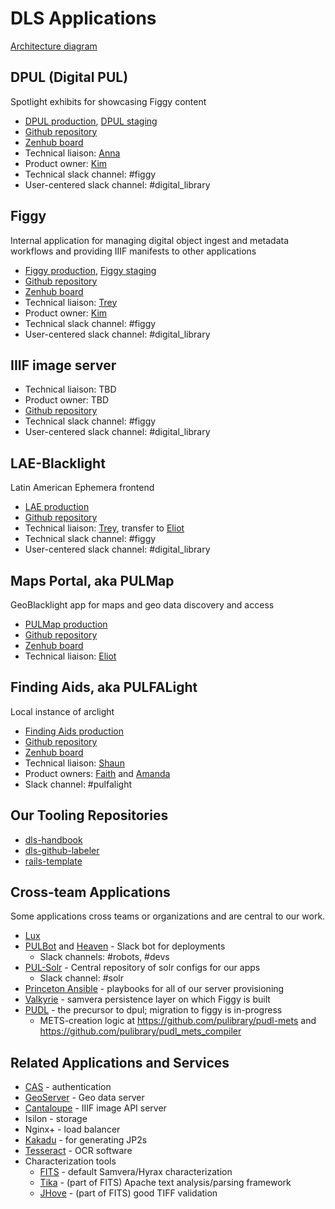 # DLS Applications

[Architecture diagram](https://docs.google.com/drawings/d/1qqHoceL4nahv8wmhK_QltL8f1StdBJ5GYFpIa6JQ3PA/edit)

## DPUL (Digital PUL)
Spotlight exhibits for showcasing Figgy content
  * [DPUL production](https://dpul.princeton.edu/), [DPUL staging](https://dpul-staging.princeton.edu/)
  * [Github repository](https://github.com/pulibrary/dpul)
  * [Zenhub board](https://app.zenhub.com/workspaces/dpul-5cc9dbb2262a972347170639/board?repos=49439415&showEstimates=false&showReleases=false)
  * Technical liaison: [Anna](https://github.com/hackmastera)
  * Product owner: [Kim](https://github.com/kelea99)
  * Technical slack channel: #figgy
  * User-centered slack channel: #digital_library

## Figgy
Internal application for managing digital object ingest and metadata workflows and providing IIIF manifests to other applications
  * [Figgy production](https://figgy.princeton.edu), [Figgy staging](https://figgy-staging.princeton.edu)
  * [Github repository](https://github.com/pulibrary/figgy)
  * [Zenhub board](https://app.zenhub.com/workspaces/figgystudio-5c06d2e24b5806bc2bfa890b/board)
  * Technical liaison: [Trey](https://github.com/tpendragon)
  * Product owner: [Kim](https://github.com/kelea99)
  * Technical slack channel: #figgy
  * User-centered slack channel: #digital_library

## IIIF image server
  * Technical liaison: TBD
  * Product owner: TBD
  * [Github repository](https://github.com/pulibrary/serverless-iiif)
  * Technical slack channel: #figgy
  * User-centered slack channel: #digital_library

## LAE-Blacklight
Latin American Ephemera frontend
  * [LAE production](https://lae.princeton.edu)
  * [Github repository](https://github.com/pulibrary/lae-blacklight)
  * Technical liaison: [Trey](https://github.com/tpendragon), transfer to [Eliot](https://github.com/eliotjordan)
  * Technical slack channel: #figgy
  * User-centered slack channel: #digital_library

## Maps Portal, aka PULMap
GeoBlacklight app for maps and geo data discovery and access
  * [PULMap production](https://maps.princeton.edu)
  * [Github repository](https://github.com/pulibrary/pulmap)
  * [Zenhub board](https://app.zenhub.com/workspaces/pulmap-5cf5538c08e7e9307cd79c45/board?repos=26446857)
  * Technical liaison: [Eliot](https://github.com/eliotjordan)

## Finding Aids, aka PULFALight
Local instance of arclight
  * [Finding Aids production](https://findingaids.princeton.edu)
  * [Github repository](https://github.com/pulibrary/pulfalight)
  * [Zenhub board](https://app.zenhub.com/workspaces/pulfalight-5da4b7d9f037f100019dba23/board?repos=157741631)
  * Technical liaison: [Shaun](https://github.com/sdellis)
  * Product owners: [Faith](https://github.com/faithc) and [Amanda](https://github.com/apferrar)
  * Slack channel: #pulfalight


## Our Tooling Repositories
* [dls-handbook](https://github.com/pulibrary/dls-handbook)
* [dls-github-labeler](https://github.com/pulibrary/dls-github-labeler)
* [rails-template](https://github.com/pulibrary/rails-template)


## Cross-team Applications

Some applications cross teams or organizations and are central to our work.

* [Lux](https://github.com/pulibrary/lux)
* [PULBot](https://github.com/pulibrary/pulbot) and [Heaven](https://github.com/pulibrary/heaven) - Slack bot for deployments
  * Slack channels: #robots, #devs
* [PUL-Solr](https://github.com/pulibrary/pul_solr) - Central repository of solr configs for our apps
  * Slack channel: #solr
* [Princeton Ansible](https://github.com/pulibrary/princeton_ansible) -
  playbooks for all of our server provisioning
* [Valkyrie](https://github.com/samvera-labs/valkyrie) - samvera persistence
  layer on which Figgy is built
* [PUDL](http://pudl.princeton.edu/) - the precursor to dpul; migration to figgy is in-progress
    * METS-creation logic at https://github.com/pulibrary/pudl-mets and https://github.com/pulibrary/pudl_mets_compiler

## Related Applications and Services

* [CAS](https://www.princeton.edu/cas) - authentication
* [GeoServer](http://geoserver.org/) - Geo data server
* [Cantaloupe](https://github.com/medusa-project/cantaloupe) - IIIF image API server
* Isilon - storage
* Nginx+ - load balancer
* [Kakadu](http://kakadusoftware.com/downloads/) - for generating JP2s
* [Tesseract](https://github.com/tesseract-ocr/tesseract) - OCR software
* Characterization tools
  * [FITS](https://projects.iq.harvard.edu/fits) - default Samvera/Hyrax characterization
  * [Tika](https://tika.apache.org/) - (part of FITS) Apache text analysis/parsing framework
  * [JHove](https://github.com/openpreserve/jhove) - (part of FITS) good TIFF validation
